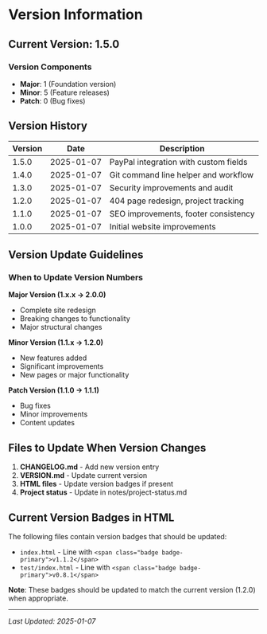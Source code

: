 # Version Information

## Current Version: 1.5.0

### Version Components
- **Major**: 1 (Foundation version)
- **Minor**: 5 (Feature releases)
- **Patch**: 0 (Bug fixes)

## Version History

| Version | Date | Description |
|---------|------|-------------|
| 1.5.0 | 2025-01-07 | PayPal integration with custom fields |
| 1.4.0 | 2025-01-07 | Git command line helper and workflow |
| 1.3.0 | 2025-01-07 | Security improvements and audit |
| 1.2.0 | 2025-01-07 | 404 page redesign, project tracking |
| 1.1.0 | 2025-01-07 | SEO improvements, footer consistency |
| 1.0.0 | 2025-01-07 | Initial website improvements |

## Version Update Guidelines

### When to Update Version Numbers

**Major Version (1.x.x → 2.0.0)**
- Complete site redesign
- Breaking changes to functionality
- Major structural changes

**Minor Version (1.1.x → 1.2.0)**
- New features added
- Significant improvements
- New pages or major functionality

**Patch Version (1.1.0 → 1.1.1)**
- Bug fixes
- Minor improvements
- Content updates

## Files to Update When Version Changes

1. **CHANGELOG.md** - Add new version entry
2. **VERSION.md** - Update current version
3. **HTML files** - Update version badges if present
4. **Project status** - Update in notes/project-status.md

## Current Version Badges in HTML

The following files contain version badges that should be updated:
- `index.html` - Line with `<span class="badge badge-primary">v1.1.2</span>`
- `test/index.html` - Line with `<span class="badge badge-primary">v0.8.1</span>`

**Note**: These badges should be updated to match the current version (1.2.0) when appropriate.

---

*Last Updated: 2025-01-07* 